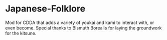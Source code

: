 # Japanese-Folklore
Mod for CDDA that adds a variety of youkai and kami to interact with, or even become. Special thanks to Bismuth Borealis for laying the groundwork for the kitsune.
